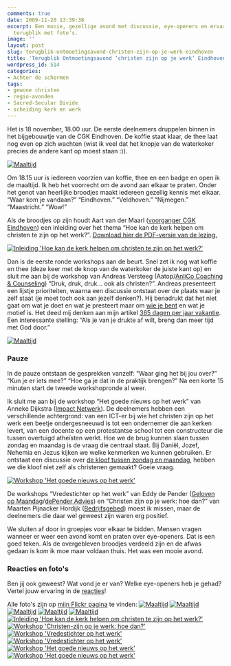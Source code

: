 ```yaml
---
comments: true
date: 2009-11-20 13:39:38
excerpt: Een mooie, gezellige avond met discussie, eye-openers en ervaringen. Een
  terugblik met foto's.
image: ''
layout: post
slug: terugblik-ontmoetingsavond-christen-zijn-op-je-werk-eindhoven
title: 'Terugblik Ontmoetingsavond ‘christen zijn op je werk’ Eindhoven '
wordpress_id: 514
categories:
- Achter de schermen
tags:
- gewone christen
- regio-avonden
- Sacred-Secular Divide
- scheiding kerk en werk
---
```


Het is 18 november, 18.00 uur. De eerste deelnemers druppelen binnen in het bijgebouwtje van de CGK Eindhoven. De koffie staat klaar, de thee laat nog even op zich wachten (wist ik veel dat het knopje van de waterkoker precies de andere kant op moest staan :)).

[![Maaltijd](http://farm3.static.flickr.com/2651/4117069817_f1822e7e6a_m.jpg)](http://www.flickr.com/photos/leonderijke/4117069817/)

Om 18.15 uur is iedereen voorzien van koffie, thee en een badge en open ik de maaltijd. Ik heb het voorrecht om de avond aan elkaar te praten. Onder het genot van heerlijke broodjes maakt iedereen gezellig kennis met elkaar. “Waar kom je vandaan?” “Eindhoven.” “Veldhoven.” “Nijmegen.” “Maastricht.” “Wow!”

Als de broodjes op zijn houdt Aart van der Maarl ([voorganger CGK Eindhoven](http://www.cgkehv.nl/)) een inleiding over het thema “Hoe kan de kerk helpen om christen te zijn op het werk?”. [Download hier de PDF-versie van de lezing.](/files/2009/11/Lezing-Aart-vd-Maarl.pdf)



[![Inleiding 'Hoe kan de kerk helpen om christen te zijn op het werk?'](http://farm3.static.flickr.com/2570/4117851354_6ea5dff057_m.jpg)](http://www.flickr.com/photos/leonderijke/4117851354/)

Dan is de eerste ronde workshops aan de beurt. Snel zet ik nog wat koffie en thee (deze keer met de knop van de waterkoker de juiste kant op) en sluit me aan bij de workshop van Andreas Versteeg (Aatop/[AnliCo Coaching & Counseling](http://www.anlico.nl/)) “Druk, druk, druk… ook als christen?”. Andreas presenteert een lijstje prioriteiten, waarna een discussie ontstaat over de plaats waar je zelf staat (je moet toch ook aan jezelf denken?). Hij benadrukt dat het niet gaat om wat je doet en wat je presteert maar om [wie je bent](/2009/11/09/kijk-eens-wat-vaker-in-de-spiegel/) en wat je motief is. Het deed mij denken aan mijn artikel [365 dagen per jaar vakantie](/2009/09/03/365-dagen-per-jaar-vakantie/). Een interessante stelling: “Als je van je drukte af wilt, breng dan meer tijd met God door.”

[![Maaltijd](http://farm3.static.flickr.com/2686/4117849692_d96683c746_m.jpg)](http://www.flickr.com/photos/leonderijke/4117849692/)



### Pauze


In de pauze ontstaan de gesprekken vanzelf: “Waar ging het bij jou over?” “Kun je er iets mee?” “Hoe ga je dat in de praktijk brengen?” Na een korte 15 minuten start de tweede workshopronde al weer.

Ik sluit me aan bij de workshop “Het goede nieuws op het werk” van Anneke Dijkstra ([Impact Netwerk](http://www.impactnetwerk.nl/)). De deelnemers hebben een verschillende achtergrond: van een ICT-er bij wie het christen zijn op het werk een beetje ondergesneeuwd is tot een ondernemer die aan kerken levert, van een docente op een protestantse school tot een constructeur die tussen overtuigd atheïsten werkt. Hoe we de brug kunnen slaan tussen zondag en maandag is de vraag die centraal staat. Bij Daniël, Jozef, Nehemia en Jezus kijken we welke kenmerken we kunnen gebruiken. Er ontstaat een discussie over [de kloof tussen zondag en maandag](/2009/07/23/de-scheiding-van-kerk-en-werk/), hebben we die kloof niet zelf als christenen gemaakt? Goeie vraag.

[![Workshop 'Het goede nieuws op het werk'](http://farm3.static.flickr.com/2536/4117088485_58594823c7_m.jpg)](http://www.flickr.com/photos/leonderijke/4117088485/)

De workshops “Vredestichter op het werk” van Eddy de Pender ([Geloven op Maandag](http://www.gelovenopmaandag.nl/)/[dePender Advies](http://www.depender.org/)) en “Christen zijn op je werk: hoe dan?” van Maarten Pijnacker Hordijk ([Bedrijfsgebed](http://www.bedrijfsgebed.nl/)) moest ik missen, maar de deelnemers die daar wel geweest zijn waren erg positief.

We sluiten af door in groepjes voor elkaar te bidden. Mensen vragen wanneer er weer een avond komt en praten over eye-openers. Dat is een goed teken. Als de overgebleven broodjes verdeeld zijn en de afwas gedaan is kom ik moe maar voldaan thuis. Het was een mooie avond.



### Reacties en foto's


Ben jij ook geweest? Wat vond je er van? Welke eye-openers heb je gehad? Vertel jouw ervaring in de [reacties](/2009/11/20/terugblik-ontmoetingsavond-christen-zijn-op-je-werk-eindhoven/#comments)!

Alle foto's zijn op [mijn Flickr pagina](http://www.flickr.com/photos/leonderijke/sets/72157622836320194/detail/) te vinden:
[![Maaltijd](http://farm3.static.flickr.com/2651/4117069817_f1822e7e6a_t.jpg)](http://www.flickr.com/photos/leonderijke/4117069817/) [![Maaltijd](http://farm3.static.flickr.com/2686/4117849692_d96683c746_t.jpg)](http://www.flickr.com/photos/leonderijke/4117849692/) [![Maaltijd](http://farm3.static.flickr.com/2515/4117840350_f8e6b12b57_t.jpg)](http://www.flickr.com/photos/leonderijke/4117840350/) [![Maaltijd](http://farm3.static.flickr.com/2804/4117839944_d5163c6895_t.jpg)](http://www.flickr.com/photos/leonderijke/4117839944/) [![Maaltijd](http://farm3.static.flickr.com/2735/4117848314_029bb2aa85_t.jpg)](http://www.flickr.com/photos/leonderijke/4117848314/) [![Inleiding 'Hoe kan de kerk helpen om christen te zijn op het werk?'](http://farm3.static.flickr.com/2570/4117851354_6ea5dff057_t.jpg)](http://www.flickr.com/photos/leonderijke/4117851354/) [![Workshop 'Christen-zijn op je werk: hoe dan?'](http://farm3.static.flickr.com/2759/4117085193_79619d92b6_t.jpg)](http://www.flickr.com/photos/leonderijke/4117085193/) [![Workshop 'Vredestichter op het werk'](http://farm3.static.flickr.com/2590/4117852820_b903e6872d_t.jpg)](http://www.flickr.com/photos/leonderijke/4117852820/) [![Workshop 'Vredestichter op het werk'](http://farm3.static.flickr.com/2678/4117868676_c1188e549c_t.jpg)](http://www.flickr.com/photos/leonderijke/4117868676/) [![Workshop 'Het goede nieuws op het werk'](http://farm3.static.flickr.com/2536/4117088485_58594823c7_t.jpg)](http://www.flickr.com/photos/leonderijke/4117088485/) [![Workshop 'Het goede nieuws op het werk'](http://farm3.static.flickr.com/2718/4117873010_79eb1767b3_t.jpg)](http://www.flickr.com/photos/leonderijke/4117873010/)
